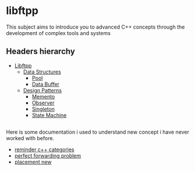 # libftpp
 This subject aims to introduce you to advanced C++ concepts through the development of complex tools and systems

## Headers hierarchy

- [Libftpp](inc/libftpp.hpp)
  - [Data Structures](inc/data_structures.hpp)
    - [Pool](inc/pool.hpp)
    - [Data Buffer](inc/data_buffer.hpp)
  - [Design Patterns](inc/design_patterns.hpp)
    - [Memento](inc/memento.hpp)
    - [Observer](inc/observer.hpp)
    - [Singleton](inc/singleton.hpp)
    - [State Machine](inc/state_machine.hpp)

##
 Here is some documentation i used to understand new concept i have never worked with before.
 - [reminder c++ categories](https://learn.microsoft.com/en-us/cpp/cpp/lvalues-and-rvalues-visual-cpp?view=msvc-170)
 - [perfect forwarding problem](https://learn.microsoft.com/en-us/cpp/cpp/rvalue-reference-declarator-amp-amp?view=msvc-170)
 - [placement new](https://www.geeksforgeeks.org/placement-new-operator-cpp/)
